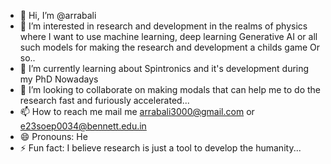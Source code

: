 - 👋 Hi, I’m @arrabali
- 👀 I’m interested in research and development in the realms of physics where I want to use machine learning, deep learning Generative AI or all such models for making the research and development a childs game Or so.. 
- 🌱 I’m currently learning about Spintronics and it's development during my PhD Nowadays
- 💞️ I’m looking to collaborate on making modals that can help me to do the research fast and furiously accelerated... 
- 📫 How to reach me mail me arrabali3000@gmail.com or e23soep0034@bennett.edu.in
- 😄 Pronouns: He
- ⚡ Fun fact: I believe research is just a tool to develop the humanity... 

<!---
arrabali/arrabali is a ✨ special ✨ repository because its `README.md` (this file) appears on your GitHub profile.
You can click the Preview link to take a look at your changes.
--->
